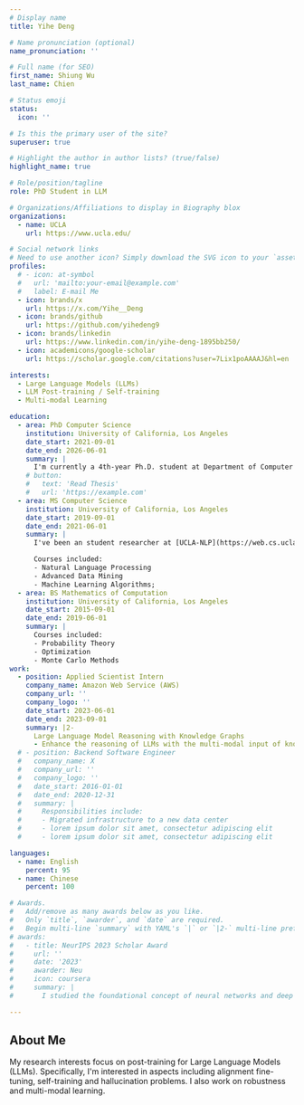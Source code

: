 ```yaml
---
# Display name
title: Yihe Deng

# Name pronunciation (optional)
name_pronunciation: ''

# Full name (for SEO)
first_name: Shiung Wu
last_name: Chien

# Status emoji
status:
  icon: ''

# Is this the primary user of the site?
superuser: true

# Highlight the author in author lists? (true/false)
highlight_name: true

# Role/position/tagline
role: PhD Student in LLM

# Organizations/Affiliations to display in Biography blox
organizations:
  - name: UCLA
    url: https://www.ucla.edu/

# Social network links
# Need to use another icon? Simply download the SVG icon to your `assets/media/icons/` folder.
profiles:
  # - icon: at-symbol
  #   url: 'mailto:your-email@example.com'
  #   label: E-mail Me
  - icon: brands/x
    url: https://x.com/Yihe__Deng
  - icon: brands/github
    url: https://github.com/yihedeng9
  - icon: brands/linkedin
    url: https://www.linkedin.com/in/yihe-deng-1895bb250/
  - icon: academicons/google-scholar
    url: https://scholar.google.com/citations?user=7Lix1poAAAAJ&hl=en

interests:
  - Large Language Models (LLMs)
  - LLM Post-training / Self-training
  - Multi-modal Learning

education:
  - area: PhD Computer Science
    institution: University of California, Los Angeles
    date_start: 2021-09-01
    date_end: 2026-06-01
    summary: |
      I'm currently a 4th-year Ph.D. student at Department of Computer Science, University of California, Los Angeles (UCLA), where I am very fortunate to be advised by [Prof. Wei Wang](https://web.cs.ucla.edu/~weiwang/).
    # button:
    #   text: 'Read Thesis'
    #   url: 'https://example.com'
  - area: MS Computer Science
    institution: University of California, Los Angeles
    date_start: 2019-09-01
    date_end: 2021-06-01
    summary: |
      I've been an student researcher at [UCLA-NLP](https://web.cs.ucla.edu/~kwchang/members/) group with [Prof. Kai-Wei Chang](https://web.cs.ucla.edu/~kwchang/).

      Courses included:
      - Natural Language Processing
      - Advanced Data Mining
      - Machine Learning Algorithms;
  - area: BS Mathematics of Computation
    institution: University of California, Los Angeles
    date_start: 2015-09-01
    date_end: 2019-06-01
    summary: |
      Courses included:
      - Probability Theory
      - Optimization
      - Monte Carlo Methods
work:
  - position: Applied Scientist Intern
    company_name: Amazon Web Service (AWS)
    company_url: ''
    company_logo: ''
    date_start: 2023-06-01
    date_end: 2023-09-01
    summary: |2-
      Large Language Model Reasoning with Knowledge Graphs
      - Enhance the reasoning of LLMs with the multi-modal input of knowledge graphs.
  # - position: Backend Software Engineer
  #   company_name: X
  #   company_url: ''
  #   company_logo: ''
  #   date_start: 2016-01-01
  #   date_end: 2020-12-31
  #   summary: |
  #     Responsibilities include:
  #     - Migrated infrastructure to a new data center
  #     - lorem ipsum dolor sit amet, consectetur adipiscing elit
  #     - lorem ipsum dolor sit amet, consectetur adipiscing elit

languages:
  - name: English
    percent: 95
  - name: Chinese
    percent: 100

# Awards.
#   Add/remove as many awards below as you like.
#   Only `title`, `awarder`, and `date` are required.
#   Begin multi-line `summary` with YAML's `|` or `|2-` multi-line prefix and indent 2 spaces below.
# awards:
#   - title: NeurIPS 2023 Scholar Award
#     url: ''
#     date: '2023'
#     awarder: Neu
#     icon: coursera
#     summary: |
#       I studied the foundational concept of neural networks and deep learning. By the end, I was familiar with the significant technological trends driving the rise of deep learning; build, train, and apply fully connected deep neural networks; implement efficient (vectorized) neural networks; identify key parameters in a neural network’s architecture; and apply deep learning to your own applications.

---
```


## About Me

My research interests focus on post-training for Large Language Models (LLMs). Specifically, I'm interested in aspects including alignment fine-tuning, self-training and hallucination problems. I also work on robustness and multi-modal learning.  